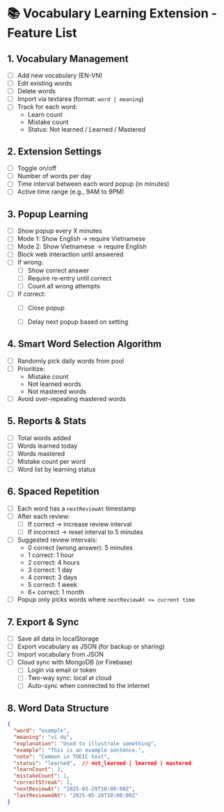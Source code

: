 # 📚 Vocabulary Learning Extension - Feature List

## 1. Vocabulary Management

- [ ] Add new vocabulary (EN-VN)
- [ ] Edit existing words
- [ ] Delete words
- [ ] Import via textarea (format: `word | meaning`)
- [ ] Track for each word:
  - Learn count
  - Mistake count
  - Status: Not learned / Learned / Mastered

## 2. Extension Settings

- [ ] Toggle on/off
- [ ] Number of words per day
- [ ] Time interval between each word popup (in minutes)
- [ ] Active time range (e.g., 9AM to 9PM)

## 3. Popup Learning

- [ ] Show popup every X minutes
- [ ] Mode 1: Show English → require Vietnamese
- [ ] Mode 2: Show Vietnamese → require English
- [ ] Block web interaction until answered
- [ ] If wrong:
  - [ ] Show correct answer
  - [ ] Require re-entry until correct
  - [ ] Count all wrong attempts
- [ ] If correct:
  - [ ] Close popup
  - [ ] Delay next popup based on setting


## 4. Smart Word Selection Algorithm

- [ ] Randomly pick daily words from pool
- [ ] Prioritize:
  - Mistake count
  - Not learned words
  - Not mastered words
- [ ] Avoid over-repeating mastered words

## 5. Reports & Stats

- [ ] Total words added
- [ ] Words learned today
- [ ] Words mastered
- [ ] Mistake count per word
- [ ] Word list by learning status

## 6. Spaced Repetition

- [ ] Each word has a `nextReviewAt` timestamp
- [ ] After each review:
  - [ ] If correct → increase review interval
  - [ ] If incorrect → reset interval to 5 minutes
- [ ] Suggested review intervals:
  - 0 correct (wrong answer): 5 minutes
  - 1 correct: 1 hour
  - 2 correct: 4 hours
  - 3 correct: 1 day
  - 4 correct: 3 days
  - 5 correct: 1 week
  - 6+ correct: 1 month
- [ ] Popup only picks words where `nextReviewAt <= current time`

## 7. Export & Sync

- [ ] Save all data in localStorage
- [ ] Export vocabulary as JSON (for backup or sharing)
- [ ] Import vocabulary from JSON
- [ ] Cloud sync with MongoDB (or Firebase)
  - [ ] Login via email or token
  - [ ] Two-way sync: local ⇄ cloud
  - [ ] Auto-sync when connected to the internet

## 8. Word Data Structure

```json
{
  "word": "example",
  "meaning": "ví dụ",
  "explanation": "Used to illustrate something",
  "example": "This is an example sentence.",
  "note": "Common in TOEIC test",
  "status": "learned",  // not_learned | learned | mastered
  "learnCount": 3,
  "mistakeCount": 1,
  "correctStreak": 2,
  "nextReviewAt": "2025-05-29T10:00:00Z",
  "lastReviewedAt": "2025-05-28T10:00:00Z"
}

